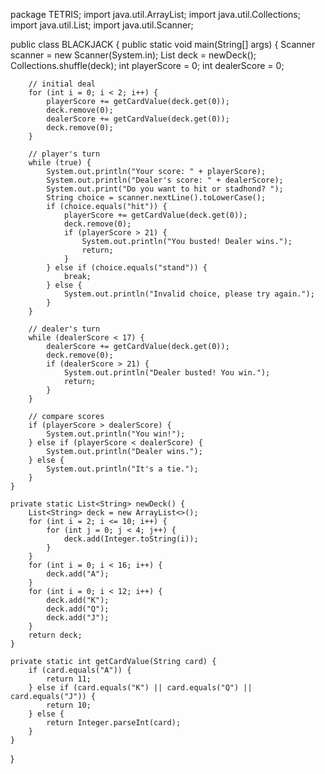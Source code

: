 package TETRIS;
import java.util.ArrayList;
import java.util.Collections;
import java.util.List;
import java.util.Scanner;

public class BLACKJACK {
    public static void main(String[] args) {
        Scanner scanner = new Scanner(System.in);
        List<String> deck = newDeck();
        Collections.shuffle(deck);
        int playerScore = 0;
        int dealerScore = 0;

        // initial deal
        for (int i = 0; i < 2; i++) {
            playerScore += getCardValue(deck.get(0));
            deck.remove(0);
            dealerScore += getCardValue(deck.get(0));
            deck.remove(0);
        }

        // player's turn
        while (true) {
            System.out.println("Your score: " + playerScore);
            System.out.println("Dealer's score: " + dealerScore);
            System.out.print("Do you want to hit or stadhond? ");
            String choice = scanner.nextLine().toLowerCase();
            if (choice.equals("hit")) {
                playerScore += getCardValue(deck.get(0));
                deck.remove(0);
                if (playerScore > 21) {
                    System.out.println("You busted! Dealer wins.");
                    return;
                }
            } else if (choice.equals("stand")) {
                break;
            } else {
                System.out.println("Invalid choice, please try again.");
            }
        }

        // dealer's turn
        while (dealerScore < 17) {
            dealerScore += getCardValue(deck.get(0));
            deck.remove(0);
            if (dealerScore > 21) {
                System.out.println("Dealer busted! You win.");
                return;
            }
        }

        // compare scores
        if (playerScore > dealerScore) {
            System.out.println("You win!");
        } else if (playerScore < dealerScore) {
            System.out.println("Dealer wins.");
        } else {
            System.out.println("It's a tie.");
        }
    }

    private static List<String> newDeck() {
        List<String> deck = new ArrayList<>();
        for (int i = 2; i <= 10; i++) {
            for (int j = 0; j < 4; j++) {
                deck.add(Integer.toString(i));
            }
        }
        for (int i = 0; i < 16; i++) {
            deck.add("A");
        }
        for (int i = 0; i < 12; i++) {
            deck.add("K");
            deck.add("Q");
            deck.add("J");
        }
        return deck;
    }

    private static int getCardValue(String card) {
        if (card.equals("A")) {
            return 11;
        } else if (card.equals("K") || card.equals("Q") || card.equals("J")) {
            return 10;
        } else {
            return Integer.parseInt(card);
        }
    }
}
